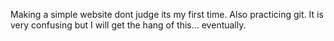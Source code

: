 Making a simple website dont judge its my first time. Also practicing git. It is very confusing but I will get the hang of this... eventually.
